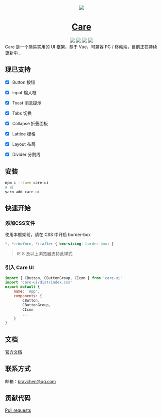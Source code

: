 <div align="center">
<img src="https://chenning02.github.io/care/hero.png">
</div>

<h1 align="center"><a href="https://chenning02.github.io/care/" target="_blank">Care</a></h1>

<div align="center">
<img src="https://travis-ci.org/ChenNing02/care.svg?branch=master">
<img src="https://img.shields.io/npm/v/care-ui.svg">
<img src="https://img.shields.io/badge/language-JavaScript-blue.svg">
<img src="https://img.shields.io/badge/License-MIT-yellow.svg">
</div>
Care 是一个简易实用的 UI 框架，基于 Vue，可兼容 PC / 移动端，目前正在持续更新中...

## 现已支持

- [x] Button 按钮
- [x] Input 输入框
- [x] Toast 消息提示
- [x] Tabs 切换
- [x] Collapse 折叠面板
- [x] Lattice 栅格
- [x] Layout 布局
- [x] Divider 分割线


## 安装

```sh
npm i --save care-ui
# 或
yarn add care-ui
```

## 快速开始

### 添加CSS文件

使用本框架前，请在 CSS 中开启 border-box

```css
*, *::before, *::after { box-sizing: border-box; }
```

> IE 8 及以上浏览器支持此样式

### 引入 Care UI

```js
import { CButton, CButtonGroup, CIcon } from 'care-ui'
import 'care-ui/dist/index.css'
export default {
    name: 'App',
    components: {
        CButton,
        CButtonGroup,
        CIcon
        ...
    }
}
```

## 文档

[官方文档](https://chenning02.github.io/care/)

## 联系方式

邮箱：<a href="mailto:bravchen@qq.com">bravchen@qq.com</a>

## 贡献代码

[Pull requests](https://github.com/ChenNing02/care/pulls)
